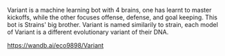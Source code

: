 Variant is a machine learning bot with 4 brains, one has learnt to master kickoffs, while the other focuses offense, defense, and goal keeping.
This bot is Strains' big brother. Variant is named similarily to strain, each model of Variant is a different evolutionary variant of their DNA.

https://wandb.ai/eco9898/Variant